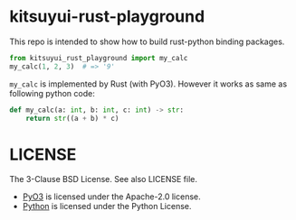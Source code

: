 # kitsuyui-rust-playground

This repo is intended to show how to build rust-python binding packages.

```python
from kitsuyui_rust_playground import my_calc
my_calc(1, 2, 3)  # => '9'
```

`my_calc` is implemented by Rust (with PyO3). 
However it works as same as following python code:

```python
def my_calc(a: int, b: int, c: int) -> str:
    return str((a + b) * c)
```

# LICENSE

The 3-Clause BSD License. See also LICENSE file.

- [PyO3](https://github.com/PyO3/pyo3) is licensed under the Apache-2.0 license.
- [Python](https://github.com/python/cpython) is licensed under the Python License.

